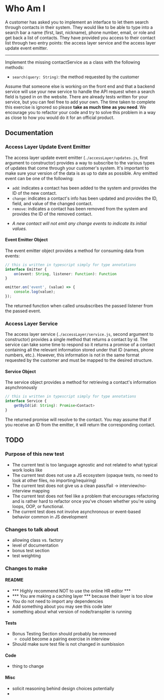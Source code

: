 # Who Am I

A customer has asked you to implement an interface to let them search through contacts in their system.
They would like to be able to type into a search bar a name (first, last, nickname), phone number, email, or
role and get back a list of contacts. They have provided you access to their contact list through two entry points:
the access layer service and the access layer update event emitter.

------
Implement the missing contactService as a class with the following methods:

 - `search(query: String)`: the method requested by the customer

Assume that someone else is working on the front end and that a backend service will use your new service to handle
the API request when a search field is typed in on the website. There are already tests written for your service, but
you can feel free to add your own. The time taken to complete this exercise is ignored so please **take as much time
as you need**. We encourage you to refactor your code and try to solve this problem in a way as close to how you would
do it for an official product.

## Documentation

### Access Layer Update Event Emitter

The access layer update event emitter (`./accessLayer/updates.js`, first argument to constructor) provides a way to
subscribe to the various types of updates that come through your customer's system. It's important to make sure your version
of the data is as up to date as possible. Any emitted event can be one of the following:

 - `add`: indicates a contact has been added to the system and provides the ID of the new contact.
 - `change`: indicates a contact's info has been updated and provides the ID, field, and value of the changed contact.
 - `remove`: indicates a contact has been removed from the system and provides the ID of the removed contact.

* _A new contact will not emit any change events to indicate its initial values._

#### Event Emitter Object

The event emitter object provides a method for consuming data from events:

```ts
// this is written in typescript simply for type annotations
interface Emitter {
    on(event: String, listener: Function): Function
}

emitter.on('event', (value) => {
    console.log(value);
});
```

The returned function when called unsubscribes the passed listener from the passed event.

### Access Layer Service

The access layer service (`./accessLayer/service.js`, second argument to constructor) provides a single method
that returns a contact by id. The service can take some time to respond so it returns a promise of a contact containing
all the relevant information stored under that ID (names, phone numbers, etc.). However, this information is not in the
same format requested by the customer and must be mapped to the desired structure.

#### Service Object

The service object provides a method for retrieving a contact's information asynchronously

```ts
// this is written in typescript simply for type annotations
interface Service {
    getById(id: String): Promise<Contact>
}
```

The returned promise will resolve to the contact. You may assume that if you receive an ID from the emitter, it will
return the corresponding contact.


## TODO

### Purpose of this new test

 - The current test is too language agnostic and not related to what typical work looks like
 - The current test does not use a JS ecosystem (opaque tests, no need to look at other files, no importing/requiring)
 - The current test does not give us a clean pass/fail -> interview/no-interview mapping
 - The current test does not feel like a problem that encourages refactoring and is rather hard to refactor once you've chosen whether you're using loops, OOP, or functional.
 - The current test does not involve asynchronous or event-based behavior common in JS development

### Changes to talk about
 - allowing class vs. factory
 - level of documentation
 - bonus test section
 - test weighting

### Changes to make

#### README
 - *** Highly recommend NOT to use the online HR editor ***
 - *** You are making a caching layer *** because their layer is too slow
 - You do not need to import any dependencies
 - Add something about you may see this code later
 - something about what version of node/transpiler is running

#### Tests
 - Bonus Testing Section should probably be removed
    - could become a pairing exercise in interview
 - Should make sure test file is not changed in sumbission

#### Code
 - thing to change

#### Misc
 - solicit reasoning behind design choices potentially
 - 
